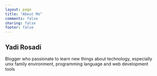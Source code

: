 ```yaml
---
layout: page
title: "About Me"
comments: false
sharing: false
footer: false
---
```


## Yadi Rosadi ##

Blogger who passionate to learn new things about technology, especially unix family environment, programming language and web development tools
